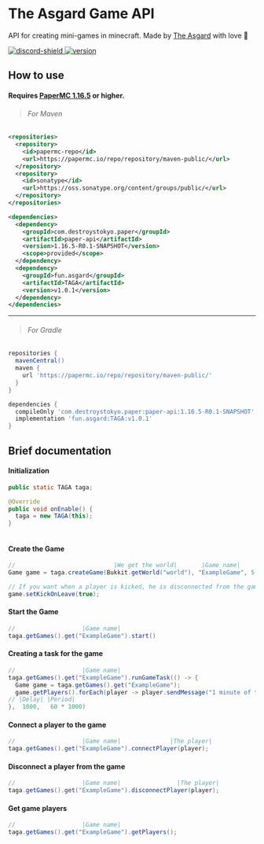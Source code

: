 # The Asgard Game API

API for creating mini-games in minecraft.
Made by [The Asgard](https://asgrad.fun/) with love 💙 

[discord-invite]: https://discord.gg/QXSGvGrzDj
[discord-shield]: https://discord.com/api/guilds/646285836500860929/widget.png
[version]: https://img.shields.io/static/v1?label=Version&message=v1.0.1&color=blue
[download]: #how-to-use
[ ![discord-shield][] ][discord-invite]
[ ![version][] ][download]

## How to use

#### Requires **[PaperMC 1.16.5](https://papermc.io/downloads)** or **higher**.

> ###### For Maven
```xml
<repositories>
  <repository>
    <id>papermc-repo</id>
    <url>https://papermc.io/repo/repository/maven-public/</url>
  </repository>
  <repository>
    <id>sonatype</id>
    <url>https://oss.sonatype.org/content/groups/public/</url>
  </repository>
</repositories>
```
```xml
<dependencies>
  <dependency>
    <groupId>com.destroystokyo.paper</groupId>
    <artifactId>paper-api</artifactId>
    <version>1.16.5-R0.1-SNAPSHOT</version>
    <scope>provided</scope>
  </dependency>
  <dependency>
    <groupId>fun.asgard</groupId>
    <artifactId>TAGA</artifactId>
    <version>v1.0.1</version>
  </dependency>
</dependencies>  
```
____

> ###### For Gradle
```gradle
repositories {
  mavenCentral()
  maven {
    url 'https://papermc.io/repo/repository/maven-public/'
  }
}
```
```gradle
dependencies {
  compileOnly 'com.destroystokyo.paper:paper-api:1.16.5-R0.1-SNAPSHOT'
  implementation 'fun.asgard:TAGA:v1.0.1'
}
```

## Brief documentation

#### Initialization

```java
public static TAGA taga;

@Override
public void onEnable() {
  taga = new TAGA(this);
}  
        
```

#### Create the Game

```java
//                            |We get the world|       |Game name|    |Game time|
Game game = taga.createGame(Bukkit.getWorld("world"), "ExampleGame", 5 * 60 * 1000);

// If you want when a player is kicked, he is disconnected from the game ( Default is false )
game.setKickOnLeave(true);
```

#### Start the Game

```java
//                   |Game name|
taga.getGames().get("ExampleGame").start()
```

#### Creating a task for the game

```java
//                   |Game name|
taga.getGames().get("ExampleGame").runGameTask(() -> {
  Game game = taga.getGames().get("ExampleGame");
  game.getPlayers().forEach(player -> player.sendMessage("1 minute of the game has passed"))
// |Delay| |Period|
},  1000,   60 * 1000)
```

#### Connect a player to the game

```java
//                   |Game name|              |The player|
taga.getGames().get("ExampleGame").connectPlayer(player);
```

#### Disconnect a player from the game

```java
//                   |Game name|                |The player|
taga.getGames().get("ExampleGame").disconnectPlayer(player);
```

#### Get game players

```java
//                   |Game name|
taga.getGames().get("ExampleGame").getPlayers();
```
